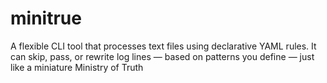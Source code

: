 # minitrue
A flexible CLI tool that processes text files using declarative YAML rules. It can skip, pass, or rewrite log lines — based on patterns you define — just like a miniature Ministry of Truth
